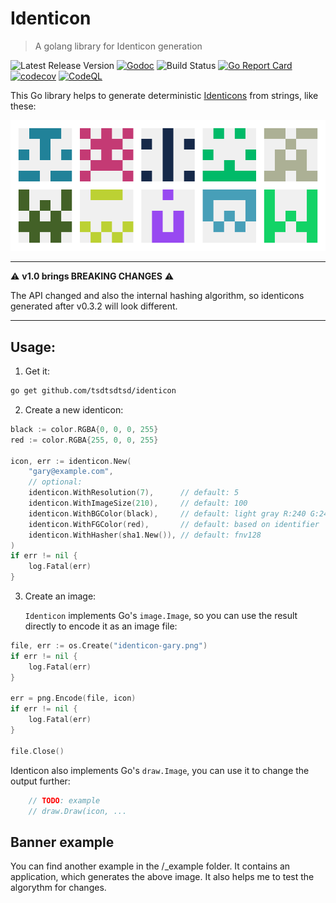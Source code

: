 # Identicon

> A golang library for Identicon generation

![Latest Release Version][shields-version-img]
[![Godoc][godoc-image]][godoc-url]
![Build Status](https://github.com/tsdtsdtsd/identicon/actions/workflows/ci.yml/badge.svg)
[![Go Report Card][grc-image]][grc-url]
[![codecov][codecov-image]][codecov-url]
[![CodeQL](https://github.com/tsdtsdtsd/identicon/actions/workflows/codeql-analysis.yml/badge.svg?branch=main)](https://github.com/tsdtsdtsd/identicon/actions/workflows/codeql-analysis.yml)

This Go library helps to generate deterministic [Identicons][identicon-wiki] from strings, like these:

![Example Banner](_example/bannercreator/identicon-banner.png "Example Banner")

---

⚠️ **v1.0 brings BREAKING CHANGES** ⚠️  

The API changed and also the internal hashing algorithm, so identicons generated after v0.3.2 will look different.  

---

## Usage:

1. Get it:

```sh
go get github.com/tsdtsdtsd/identicon
```

2. Create a new identicon:

```go
black := color.RGBA{0, 0, 0, 255}
red := color.RGBA{255, 0, 0, 255}

icon, err := identicon.New(
    "gary@example.com", 
    // optional:
    identicon.WithResolution(7),      // default: 5
    identicon.WithImageSize(210),     // default: 100
    identicon.WithBGColor(black),     // default: light gray R:240 G:240 B:240 A:255 (#f0f0f0)
    identicon.WithFGColor(red),       // default: based on identifier
    identicon.WithHasher(sha1.New()), // default: fnv128
)
if err != nil {
    log.Fatal(err)
}
```

3. Create an image:

   `Identicon` implements Go's `image.Image`, so you can use the result directly to encode it as an image file:

```go
file, err := os.Create("identicon-gary.png")
if err != nil {
    log.Fatal(err)
}

err = png.Encode(file, icon)
if err != nil {
    log.Fatal(err)
}

file.Close()
```

Identicon also implements Go's `draw.Image`, you can use it to change the output further:

```go
    // TODO: example 
    // draw.Draw(icon, ...
```

## Banner example

You can find another example in the /_example folder. It contains an application, which generates the above image. It also helps me to test the algorythm for changes.

<!-- Markdown link & img dfn's -->
[grc-image]: https://goreportcard.com/badge/github.com/tsdtsdtsd/identicon
[grc-url]: https://goreportcard.com/report/github.com/tsdtsdtsd/identicon
[godoc-image]: https://pkg.go.dev/badge/github.com/tsdtsdtsd/identicon.svg
[godoc-url]: https://pkg.go.dev/github.com/tsdtsdtsd/identicon
[codecov-image]: https://codecov.io/gh/tsdtsdtsd/identicon/branch/main/graph/badge.svg
[codecov-url]: https://codecov.io/gh/tsdtsdtsd/identicon/tree/main
[shields-version-img]: https://img.shields.io/github/v/release/tsdtsdtsd/identicon
[identicon-wiki]: https://en.wikipedia.org/wiki/Identicon
